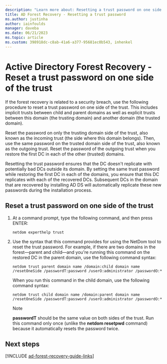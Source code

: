 ```yaml
---
description: "Learn more about: Resetting a trust password on one side of the trust"
title: AD Forest Recovery - Resetting a trust password
ms.author: justinha
author: iainfoulds
manager: daveba
ms.date: 06/21/2023
ms.topic: article
ms.custom: 398918dc-c8ab-41a6-a377-95681ec0b543, inhenkel
---
```


# Active Directory Forest Recovery - Reset a trust password on one side of the trust

 If the forest recovery is related to a security breach, use the following procedure to reset a trust password on one side of the trust. This includes implicit trusts between child and parent domains as well as explicit trusts between this domain (the trusting domain) and another domain (the trusted domain).

 Reset the password on only the trusting domain side of the trust, also known as the incoming trust (the side where this domain belongs). Then, use the same password on the trusted domain side of the trust, also known as the outgoing trust. Reset the password of the outgoing trust when you restore the first DC in each of the other (trusted) domains.

 Resetting the trust password ensures that the DC doesn't replicate with potentially bad DCs outside its domain. By setting the same trust password while restoring the first DC in each of the domains, you ensure that this DC replicates with each of the recovered DCs. Subsequent DCs in the domain that are recovered by installing AD DS will automatically replicate these new passwords during the installation process.

## Reset a trust password on one side of the trust

1. At a command prompt, type the following command, and then press ENTER:

   ```cli
   netdom experthelp trust
   ```

1. Use the syntax that this command provides for using the NetDom tool to reset the trust password.
   For example, if there are two domains in the forest—parent and child—and you're running this command on the restored DC in the parent domain, use the following command syntax:

   ```cli
   netdom trust parent domain name /domain:child domain name /resetOneSide /passwordT:password /userO:administrator /passwordO:*
   ```

   When you run this command in the child domain, use the following command syntax:

   ```cli
   netdom trust child domain name /domain:parent domain name /resetOneSide /passwordT:password /userO:administrator /passwordO:*
   ```

   > [!NOTE]
   > **passwordT** should be the same value on both sides of the trust. Run this command only once (unlike the **netdom resetpwd** command) because it automatically resets the password twice.

## Next steps

[!INCLUDE [ad-forest-recovery-guide-links](includes/ad-forest-recovery-guide-links.md)]
